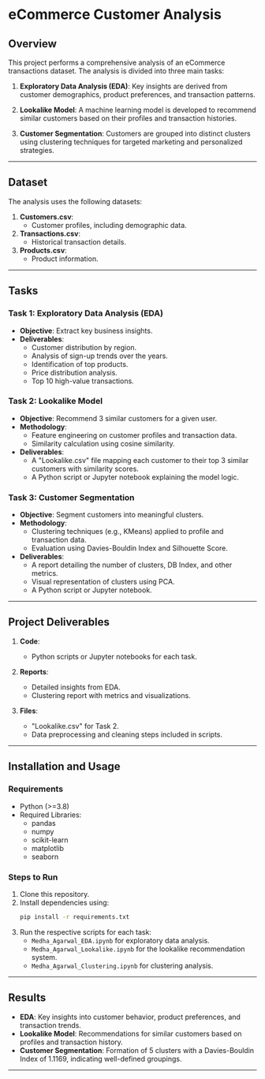 # eCommerce Customer Analysis

## **Overview**

This project performs a comprehensive analysis of an eCommerce transactions dataset. The analysis is divided into three main tasks:

1. **Exploratory Data Analysis (EDA)**: 
   Key insights are derived from customer demographics, product preferences, and transaction patterns.

2. **Lookalike Model**:
   A machine learning model is developed to recommend similar customers based on their profiles and transaction histories.

3. **Customer Segmentation**:
   Customers are grouped into distinct clusters using clustering techniques for targeted marketing and personalized strategies.

---

## **Dataset**

The analysis uses the following datasets:

1. **Customers.csv**:
   - Customer profiles, including demographic data.
2. **Transactions.csv**:
   - Historical transaction details.
3. **Products.csv**:
   - Product information.

---

## **Tasks**

### **Task 1: Exploratory Data Analysis (EDA)**

- **Objective**: Extract key business insights.
- **Deliverables**:
  - Customer distribution by region.
  - Analysis of sign-up trends over the years.
  - Identification of top products.
  - Price distribution analysis.
  - Top 10 high-value transactions.

### **Task 2: Lookalike Model**

- **Objective**: Recommend 3 similar customers for a given user.
- **Methodology**:
  - Feature engineering on customer profiles and transaction data.
  - Similarity calculation using cosine similarity.
- **Deliverables**:
  - A "Lookalike.csv" file mapping each customer to their top 3 similar customers with similarity scores.
  - A Python script or Jupyter notebook explaining the model logic.

### **Task 3: Customer Segmentation**

- **Objective**: Segment customers into meaningful clusters.
- **Methodology**:
  - Clustering techniques (e.g., KMeans) applied to profile and transaction data.
  - Evaluation using Davies-Bouldin Index and Silhouette Score.
- **Deliverables**:
  - A report detailing the number of clusters, DB Index, and other metrics.
  - Visual representation of clusters using PCA.
  - A Python script or Jupyter notebook.

---

## **Project Deliverables**

1. **Code**:
   - Python scripts or Jupyter notebooks for each task.
   
2. **Reports**:
   - Detailed insights from EDA.
   - Clustering report with metrics and visualizations.
   
3. **Files**:
   - "Lookalike.csv" for Task 2.
   - Data preprocessing and cleaning steps included in scripts.

---

## **Installation and Usage**

### **Requirements**
- Python (>=3.8)
- Required Libraries:
  - pandas
  - numpy
  - scikit-learn
  - matplotlib
  - seaborn

### **Steps to Run**
1. Clone this repository.
2. Install dependencies using:
   ```bash
   pip install -r requirements.txt
   ```
3. Run the respective scripts for each task:
   - `Medha_Agarwal_EDA.ipynb` for exploratory data analysis.
   - `Medha_Agarwal_Lookalike.ipynb` for the lookalike recommendation system.
   - `Medha_Agarwal_Clustering.ipynb` for clustering analysis.

---

## **Results**

- **EDA**:
  Key insights into customer behavior, product preferences, and transaction trends.
- **Lookalike Model**:
  Recommendations for similar customers based on profiles and transaction history.
- **Customer Segmentation**:
  Formation of 5 clusters with a Davies-Bouldin Index of 1.1169, indicating well-defined groupings.

---
